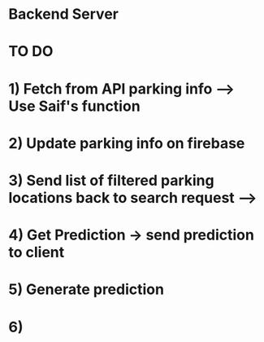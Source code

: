 # Backend Server

# TO DO #

# 1) Fetch from API parking info --> Use Saif's function
# 2) Update parking info on firebase 
# 3) Send list of filtered parking locations back to search request -->
# 4) Get Prediction -> send prediction to client
# 5) Generate prediction
# 6)
